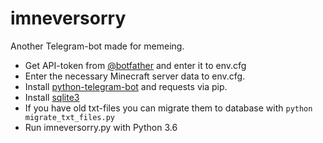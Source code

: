 # imneversorry

Another Telegram-bot made for memeing.

- Get API-token from [@botfather](https://telegram.me/botfather) and enter it to env.cfg
- Enter the necessary Minecraft server data to env.cfg.
- Install [python-telegram-bot](https://github.com/python-telegram-bot/python-telegram-bot) and requests via pip.
- Install [sqlite3](https://www.sqlite.org/index.html)
- If you have old txt-files you can migrate them to database with ```python migrate_txt_files.py```
- Run imneversorry.py with Python 3.6
